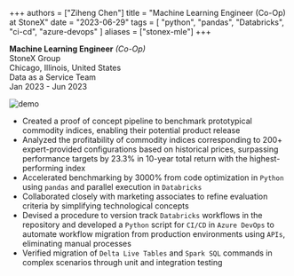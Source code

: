 +++
authors = ["Ziheng Chen"]
title = "Machine Learning Engineer (Co-Op) at StoneX"
date = "2023-06-29"
tags = [
    "python", "pandas", "Databricks", 
    "ci-cd",
    "azure-devops"
]
aliases = ["stonex-mle"]
+++
 
**Machine Learning Engineer** *(Co-Op)*  
StoneX Group  
Chicago, Illinois, United States   
Data as a Service Team  
Jan 2023 - Jun 2023  

![demo](/images/experience/CICD.png#center)
- Created a proof of concept pipeline to benchmark prototypical commodity indices, enabling their potential product release
- Analyzed the profitability of commodity indices corresponding to 200+ expert-provided configurations based on historical prices, surpassing performance targets by 23.3% in 10-year total return with the highest-performing index
- Accelerated benchmarking by 3000% from code optimization in `Python` using `pandas` and parallel execution in `Databricks`
- Collaborated closely with marketing associates to refine evaluation criteria by simplifying technological concepts
- Devised a procedure to version track `Databricks` workflows in the repository and developed a `Python` script for `CI/CD` in `Azure DevOps` to automate workflow migration from production environments using `APIs`, eliminating manual processes
- Verified migration of `Delta Live Tables` and `Spark SQL` commands in complex scenarios through unit and integration testing


